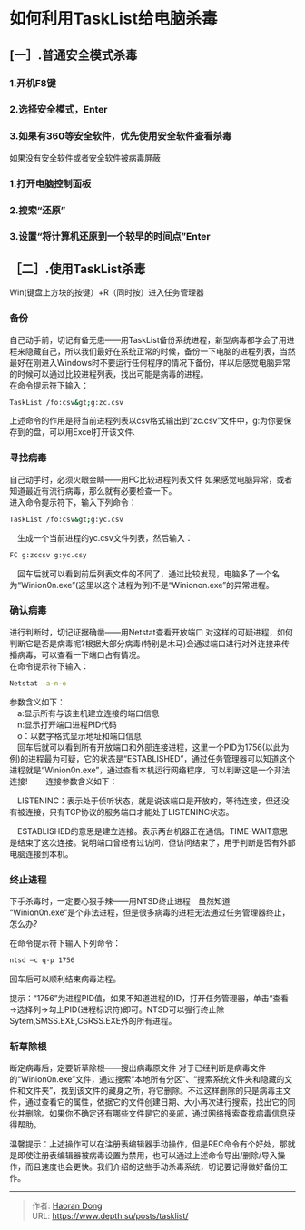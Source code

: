 # 如何利用TaskList给电脑杀毒

 ## [一］.普通安全模式杀毒
 ### 1.开机F8键
 ### 2.选择安全模式，Enter 
 ### 3.如果有360等安全软件，优先使用安全软件查看杀毒 
   如果没有安全软件或者安全软件被病毒屏蔽 
 ### 1.打开电脑控制面板
 ### 2.搜索“还原” 
 ### 3.设置“将计算机还原到一个较早的时间点”Enter
 
 
 ## ［二］.使用TaskList杀毒
Win(键盘上方块的按键）&#43;R（同时按）进入任务管理器
### 备份
自己动手前，切记有备无患——用TaskList备份系统进程，新型病毒都学会了用进程来隐藏自己，所以我们最好在系统正常的时候，备份一下电脑的进程列表，当然最好在刚进入Windows时不要运行任何程序的情况下备份，样以后感觉电脑异常的时候可以通过比较进程列表，找出可能是病毒的进程。  
在命令提示符下输入： 
``` bash
TaskList /fo:csv&gt;g:zc.csv　　
```
上述命令的作用是将当前进程列表以csv格式输出到“zc.csv”文件中，g:为你要保存到的盘，可以用Excel打开该文件.　　
### 寻找病毒
自己动手时，必须火眼金睛——用FC比较进程列表文件 如果感觉电脑异常，或者知道最近有流行病毒，那么就有必要检查一下。  
进入命令提示符下，输入下列命令：　　                   
``` bash
TaskList /fo:csv&gt;g:yc.csv　
```
　生成一个当前进程的yc.csv文件列表，然后输入：
``` bash
FC g:zccsv g:yc.csy　
```
　回车后就可以看到前后列表文件的不同了，通过比较发现，电脑多了一个名为“Winion0n.exe”(这里以这个进程为例)不是“Winionon.exe”的异常进程。　　
### 确认病毒
进行判断时，切记证据确凿——用Netstat查看开放端口 对这样的可疑进程，如何判断它是否是病毒呢?根据大部分病毒(特别是木马)会通过端口进行对外连接来传播病毒，可以查看一下端口占有情况。　  
在命令提示符下输入：
``` bash
Netstat -a-n-o
```
参数含义如下：　    
　a:显示所有与该主机建立连接的端口信息　  
　n:显示打开端口进程PID代码　  
　o：以数字格式显示地址和端口信息　  
　回车后就可以看到所有开放端口和外部连接进程，这里一个PID为1756(以此为例)的进程最为可疑，它的状态是“ESTABLISHED”，通过任务管理器可以知道这个进程就是“Winion0n.exe”，通过查看本机运行网络程序，可以判断这是一个非法连接!　　
连接参数含义如下：　   
  
　LISTENINC：表示处于侦听状态，就是说该端口是开放的，等待连接，但还没有被连接，只有TCP协议的服务端口才能处于LISTENINC状态。　    

　ESTABLISHED的意思是建立连接。表示两台机器正在通信。TIME-WAIT意思是结束了这次连接。说明端口曾经有过访问，但访问结束了，用于判断是否有外部电脑连接到本机。
### 终止进程
下手杀毒时，一定要心狠手辣——用NTSD终止进程　虽然知道 “Winion0n.exe”是个非法进程，但是很多病毒的进程无法通过任务管理器终止，怎么办?　　  

在命令提示符下输入下列命令：
``` bash
ntsd –c q-p 1756　　
```
回车后可以顺利结束病毒进程。　  

提示：“1756”为进程PID值，如果不知道进程的ID，打开任务管理器，单击“查看→选择列→勾上PID(进程标识符)即可。NTSD可以强行终止除Sytem,SMSS.EXE,CSRSS.EXE外的所有进程。　　  

### 斩草除根
断定病毒后，定要斩草除根——搜出病毒原文件 对于已经判断是病毒文件的“Winion0n.exe”文件，通过搜索“本地所有分区”、“搜索系统文件夹和隐藏的文件和文件夹”，找到该文件的藏身之所，将它删除。不过这样删除的只是病毒主文件，通过查看它的属性，依据它的文件创建日期、大小再次进行搜索，找出它的同伙并删除。如果你不确定还有哪些文件是它的亲戚，通过网络搜索查找病毒信息获得帮助。　　

温馨提示：上述操作可以在注册表编辑器手动操作，但是REC命令有个好处，那就是即使注册表编辑器被病毒设置为禁用，也可以通过上述命令导出/删除/导入操作，而且速度也会更快。我们介绍的这些手动杀毒系统，切记要记得做好备份工作。
 
 

---

> 作者: [Haoran Dong](https://github.com/TEWQ-1314)  
> URL: https://www.depth.su/posts/tasklist/  

